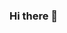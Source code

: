 ### Hi there 👋

<!--
**malihassan20/malihassan20** is a ✨ _special_ ✨ repository because its `README.md` (this file) appears on your GitHub profile.

Here are some ideas to get you started:

Hi, I’m Ali Hassan
👀 I’m interested in projects related to Node, React, JavaScript stack
🌱 I’m currently transitioning from software engineer to software architect
💞️ I’m looking to collaborate on Node, React projects.
📫 You can connect with me on [LinkedIn](https://www.linkedin.com/in/malihassan20/).
-->
